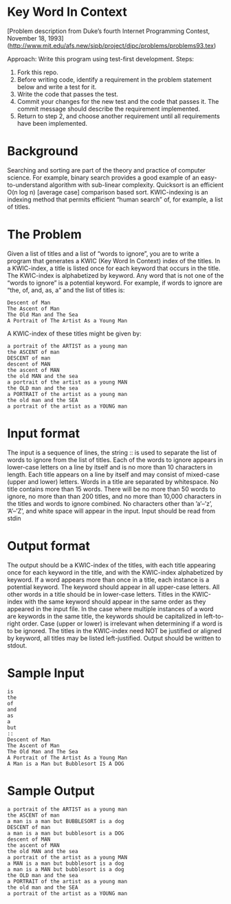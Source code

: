 # Key Word In Context

[Problem description from Duke’s fourth Internet Programming Contest, November 18, 1993]
(http://www.mit.edu/afs.new/sipb/project/dipc/problems/problems93.tex)

Approach: Write this program using test-first development. 
Steps:
1. Fork this repo. 
2. Before writing code, identify a requirement in the problem statement below and write a test for it. 
3. Write the code that passes the test. 
4. Commit your changes for the new test and the code that passes it. The commit message should describe the requirement implemented.
5. Return to step 2, and choose another requirement until all requirements have been implemented.

# Background
Searching and sorting are part of the theory and practice of computer science. For example, binary
search provides a good example of an easy-to-understand algorithm with sub-linear complexity.
Quicksort is an efficient O(n log n) [average case] comparison based sort.
KWIC-indexing is an indexing method that permits efficient “human search” of, for example,
a list of titles.

# The Problem

Given a list of titles and a list of “words to ignore”, you are to write a program that generates a
KWIC (Key Word In Context) index of the titles. In a KWIC-index, a title is listed once for each
keyword that occurs in the title. The KWIC-index is alphabetized by keyword.
Any word that is not one of the “words to ignore” is a potential keyword.
For example, if words to ignore are “the, of, and, as, a” and the list of titles is:
```
Descent of Man
The Ascent of Man
The Old Man and The Sea
A Portrait of The Artist As a Young Man
```
A KWIC-index of these titles might be given by:
```
a portrait of the ARTIST as a young man
the ASCENT of man
DESCENT of man
descent of MAN
the ascent of MAN
the old MAN and the sea
a portrait of the artist as a young MAN
the OLD man and the sea
a PORTRAIT of the artist as a young man
the old man and the SEA
a portrait of the artist as a YOUNG man
```

# Input format 
The input is a sequence of lines, the string :: is used to separate the list of words to ignore from
the list of titles. Each of the words to ignore appears in lower-case letters on a line by itself and
is no more than 10 characters in length. Each title appears on a line by itself and may consist
of mixed-case (upper and lower) letters. Words in a title are separated by whitespace. No title
contains more than 15 words.
There will be no more than 50 words to ignore, no more than than 200 titles, and no more
than 10,000 characters in the titles and words to ignore combined. No characters other than ’a’–’z’,
’A’–’Z’, and white space will appear in the input.
Input should be read from stdin

# Output format
The output should be a KWIC-index of the titles, with each title appearing once for each keyword
in the title, and with the KWIC-index alphabetized by keyword. If a word appears more than once
in a title, each instance is a potential keyword.
The keyword should appear in all upper-case letters. All other words in a title should be in
lower-case letters. Titles in the KWIC-index with the same keyword should appear in the same
order as they appeared in the input file. In the case where multiple instances of a word are keywords
in the same title, the keywords should be capitalized in left-to-right order.
Case (upper or lower) is irrelevant when determining if a word is to be ignored.
The titles in the KWIC-index need NOT be justified or aligned by keyword, all titles may be
listed left-justified.
Output should be written to stdout.

# Sample Input
```
is
the
of
and
as
a
but
::
Descent of Man
The Ascent of Man
The Old Man and The Sea
A Portrait of The Artist As a Young Man
A Man is a Man but Bubblesort IS A DOG
```

# Sample Output
```
a portrait of the ARTIST as a young man
the ASCENT of man
a man is a man but BUBBLESORT is a dog
DESCENT of man
a man is a man but bubblesort is a DOG
descent of MAN
the ascent of MAN
the old MAN and the sea
a portrait of the artist as a young MAN
a MAN is a man but bubblesort is a dog
a man is a MAN but bubblesort is a dog
the OLD man and the sea
a PORTRAIT of the artist as a young man
the old man and the SEA
a portrait of the artist as a YOUNG man
```
